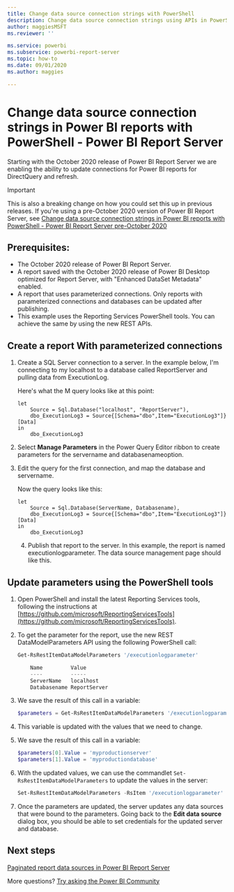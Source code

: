 ```yaml
---
title: Change data source connection strings with PowerShell
description: Change data source connection strings using APIs in PowerShell - Power BI Report Server.
author: maggiesMSFT
ms.reviewer: ''

ms.service: powerbi
ms.subservice: powerbi-report-server
ms.topic: how-to
ms.date: 09/01/2020
ms.author: maggies

---
```

# Change data source connection strings in Power BI reports with PowerShell - Power BI Report Server


Starting with the October 2020 release of Power BI Report Server we are enabling the ability to update connections for Power BI reports for DirectQuery and refresh.

> [!IMPORTANT]
> This is also a breaking change on how you could set this up in previous releases. If you're using a pre-October 2020 version of Power BI Report Server, see [Change data source connection strings in Power BI reports with PowerShell - Power BI Report Server pre-October 2020](connect-data-source-apis-pre-oct-2020.md)

## Prerequisites:
- The October 2020 release of Power BI Report Server.
- A report saved with the October 2020 release of Power BI Desktop optimized for Report Server, with "Enhanced DataSet Metadata" enabled.
- A report that uses parameterized connections. Only reports with parameterized connections and databases can be updated after publishing.
- This example uses the Reporting Services PowerShell tools. You can achieve the same  by using the new REST APIs.

## Create a report With parameterized connections
	
1. Create a SQL Server connection to a server. In the example below, I'm connecting to my localhost to a database called ReportServer and pulling data from ExecutionLog.
	
    Here's what the M query looks like at this point:

    ```
    let
        Source = Sql.Database("localhost", "ReportServer"),
        dbo_ExecutionLog3 = Source{[Schema="dbo",Item="ExecutionLog3"]}[Data]
    in
        dbo_ExecutionLog3
    ```

2. Select **Manage Parameters** in the Power Query Editor ribbon to create parameters for the servername and databasenameoption.

3. Edit the query for the first connection, and map the database and servername.

    Now the query looks like this:

    ```
    let
        Source = Sql.Database(ServerName, Databasename),
        dbo_ExecutionLog3 = Source{[Schema="dbo",Item="ExecutionLog3"]}[Data]
    in
        dbo_ExecutionLog3
    ```
	
	4. Publish that report to the server. In this example, the report is named executionlogparameter. The data source management page should like this.

## Update parameters using the PowerShell tools

1. Open PowerShell and install the latest Reporting Services tools, following the instructions at [https://github.com/microsoft/ReportingServicesTools](https://github.com/microsoft/ReportingServicesTools).
	
2.  To get the parameter for the report, use the new REST DataModelParameters API using the following PowerShell call:

    ```powershell
    Get-RsRestItemDataModelParameters '/executionlogparameter'

        Name         Value
        ----         -----
        ServerName   localhost
        Databasename ReportServer
    ```

3. We save the result of this call in a variable:

    ```powershell
    $parameters = Get-RsRestItemDataModelParameters '/executionlogparameter'
    ```

4. This variable is updated with the values that we need to change.
5. We save the result of this call in a variable:

    ```powershell
    $parameters[0].Value = 'myproductionserver'
    $parameters[1].Value = 'myproductiondatabase'
    ```

6. With the updated values, we can use the commandlet `Set-RsRestItemDataModelParameters` to update the values in the server:

    ```powershell
    Set-RsRestItemDataModelParameters -RsItem '/executionlogparameter' -DataModelParameters $parameters
    ```

7. Once the parameters are updated, the server updates any data sources that were bound to the parameters. Going back to the **Edit data source** dialog box, you should be able to set credentials for the updated server and database.

## Next steps

[Paginated report data sources in Power BI Report Server](connect-data-sources.md) 

More questions? [Try asking the Power BI Community](https://community.powerbi.com/)
